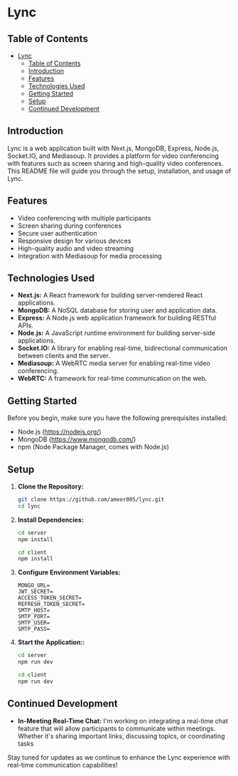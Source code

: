 # Lync

## Table of Contents

- [Lync](#lync)
  - [Table of Contents](#table-of-contents)
  - [Introduction](#introduction)
  - [Features](#features)
  - [Technologies Used](#technologies-used)
  - [Getting Started](#getting-started)
  - [Setup](#setup)
  - [Continued Development](#continued-development)

## Introduction

Lync is a web application built with Next.js, MongoDB, Express, Node.js, Socket.IO, and Mediasoup. It provides a platform for video conferencing with features such as screen sharing and high-quality video conferences. This README file will guide you through the setup, installation, and usage of Lync.

## Features

- Video conferencing with multiple participants
- Screen sharing during conferences
- Secure user authentication
- Responsive design for various devices
- High-quality audio and video streaming
- Integration with Mediasoup for media processing

## Technologies Used

- **Next.js:** A React framework for building server-rendered React applications.
- **MongoDB:** A NoSQL database for storing user and application data.
- **Express:** A Node.js web application framework for building RESTful APIs.
- **Node.js:** A JavaScript runtime environment for building server-side applications.
- **Socket.IO:** A library for enabling real-time, bidirectional communication between clients and the server.
- **Mediasoup:** A WebRTC media server for enabling real-time video conferencing.
- **WebRTC:** A framework for real-time communication on the web.

## Getting Started

Before you begin, make sure you have the following prerequisites installed:

- Node.js (https://nodejs.org/)
- MongoDB (https://www.mongodb.com/)
- npm (Node Package Manager, comes with Node.js)

## Setup

1. **Clone the Repository:**
   ```bash
   git clone https://github.com/ameer005/lync.git
   cd lync
   ```
2. **Install Dependencies:**

   ```bash
   cd server
   npm install

   cd client
   npm install
   ```

3. **Configure Environment Variables:**
   ```plaintext
   MONGO_URL=
   JWT_SECRET=
   ACCESS_TOKEN_SECRET=
   REFRESH_TOKEN_SECRET=
   SMTP_HOST=
   SMTP_PORT=
   SMTP_USER=
   SMTP_PASS=
   ```
4. **Start the Application::**

   ```bash
   cd server
   npm run dev

   cd client
   npm run dev
   ```

## Continued Development

- **In-Meeting Real-Time Chat:** I'm working on integrating a real-time chat feature that will allow participants to communicate within meetings. Whether it's sharing important links, discussing topics, or coordinating tasks

Stay tuned for updates as we continue to enhance the Lync experience with real-time communication capabilities!
